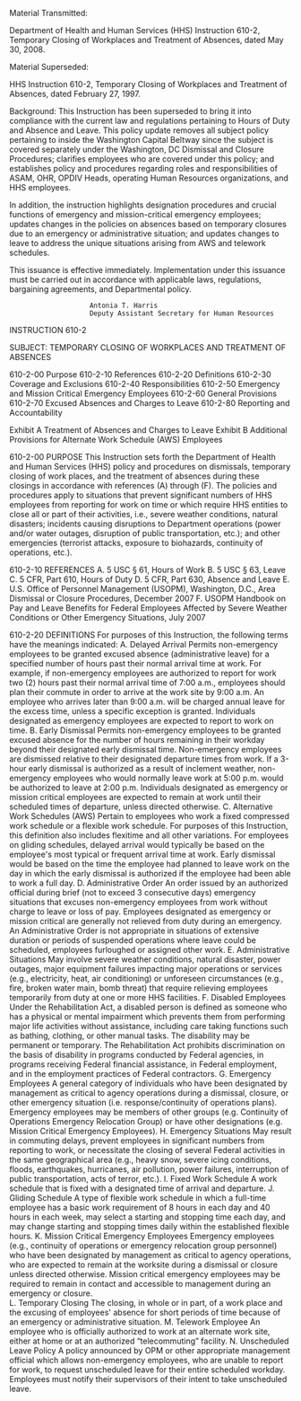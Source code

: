 Material Transmitted:

Department of Health and Human Services (HHS) Instruction 610-2, Temporary Closing of Workplaces and Treatment of Absences, dated May 30, 2008.

Material Superseded:

HHS Instruction 610-2, Temporary Closing of Workplaces and Treatment of Absences, dated February 27, 1997.

Background:
This Instruction has been superseded to bring it into compliance with the current law and regulations pertaining to Hours of Duty and Absence and Leave.  This policy update removes all subject policy pertaining to inside the Washington Capital Beltway since the subject is covered separately under the Washington, DC Dismissal and Closure Procedures; clarifies employees who are covered under this policy; and establishes policy and procedures regarding roles and responsibilities of ASAM, OHR, OPDIV Heads, operating Human Resources organizations, and HHS employees.

In addition, the instruction highlights designation procedures and crucial functions of emergency and mission-critical emergency employees; updates changes in the policies on absences based on temporary closures due to an emergency or administrative situation; and updates changes to leave to address the unique situations arising from AWS and telework schedules.

This issuance is effective immediately.  Implementation under this issuance must be carried out in accordance with applicable laws, regulations, bargaining agreements, and Departmental policy.



						Antonia T. Harris
						Deputy Assistant Secretary for Human Resources
						


INSTRUCTION 610-2
 
SUBJECT: 	TEMPORARY CLOSING OF WORKPLACES AND TREATMENT OF ABSENCES

610-2-00	Purpose
610-2-10	References 
610-2-20	Definitions
610-2-30	Coverage and Exclusions
610-2-40	Responsibilities
610-2-50	Emergency and Mission Critical Emergency Employees
610-2-60	General Provisions
610-2-70	Excused Absences and Charges to Leave
610-2-80	Reporting and Accountability

Exhibit A	Treatment of Absences and Charges to Leave 
Exhibit B	Additional Provisions for Alternate Work Schedule (AWS) Employees

610-2-00	PURPOSE
This Instruction sets forth the Department of Health and Human Services (HHS) policy and procedures on dismissals, temporary closing of work places, and the treatment of absences during these closings in accordance with references (A) through (F).
The policies and procedures apply to situations that prevent significant numbers of HHS employees from reporting for work on time or which require HHS entities to close all or part of their activities, i.e., severe weather conditions, natural disasters; incidents causing disruptions to Department operations (power and/or water outages, disruption of public transportation, etc.); and other emergencies (terrorist attacks, exposure to biohazards, continuity of operations, etc.).

610-2-10	REFERENCES
A.	5 USC § 61, Hours of Work
B.	5 USC § 63, Leave
C.	5 CFR, Part 610, Hours of Duty
D.	5 CFR, Part 630, Absence and Leave
E.	U.S. Office of Personnel Management (USOPM), Washington, D.C., Area Dismissal or Closure Procedures, December 2007
F.	USOPM Handbook on Pay and Leave Benefits for Federal Employees Affected by Severe Weather Conditions or Other Emergency Situations, July 2007


610-2-20	DEFINITIONS
For purposes of this Instruction, the following terms have the meanings indicated: 
A.	Delayed Arrival Permits non-emergency employees to be granted excused absence (administrative leave) for a specified number of hours past their normal arrival time at work. For example, if non-emergency employees are authorized to report for work two (2) hours past their normal arrival time of 7:00 a.m., employees should plan their commute in order to arrive at the work site by 9:00 a.m.  An employee who arrives later than 9:00 a.m. will be charged annual leave for the excess time, unless a specific exception is granted.  Individuals designated as emergency employees are expected to report to work on time.
B.	Early Dismissal Permits non-emergency employees to be granted excused absence for the number of hours remaining in their workday beyond their designated early dismissal time.  Non-emergency employees are dismissed relative to their designated departure times from work. If a 3-hour early dismissal is authorized as a result of inclement weather, non-emergency employees who would normally leave work at 5:00 p.m. would be authorized to leave at 2:00 p.m.  Individuals designated as emergency or mission critical employees are expected to remain at work until their scheduled times of departure, unless directed otherwise.
C.	Alternative Work Schedules (AWS) Pertain to employees who work a fixed compressed work schedule or a flexible work schedule. For purposes of this Instruction, this definition also includes flexitime and all other variations.  For employees on gliding schedules, delayed arrival would typically be based on the employee's most typical or frequent arrival time at work.  Early dismissal would be based on the time the employee had planned to leave work on the day in which the early dismissal is authorized if the employee had been able to work a full day.
D.	Administrative Order An order issued by an authorized official during brief (not to exceed 3 consecutive days) emergency situations that excuses non-emergency employees from work without charge to leave or loss of pay.   Employees designated as emergency or mission critical are generally not relieved from duty during an emergency.  An Administrative Order is not appropriate in situations of extensive duration or periods of suspended operations where leave could be scheduled, employees furloughed or assigned other work. 
E.	Administrative Situations  May involve severe weather conditions, natural disaster, power outages, major equipment failures impacting major operations or services (e.g., electricity, heat, air conditioning) or  unforeseen circumstances (e.g., fire, broken water main, bomb threat) that require relieving employees temporarily from duty at one or more HHS facilities.
F.	Disabled Employees Under the Rehabilitation Act, a disabled person is defined as someone who has a physical or mental impairment which prevents them from performing major life activities without assistance, including care taking functions such as bathing, clothing, or other manual tasks.  The disability may be permanent or temporary.  The Rehabilitation Act prohibits discrimination on the basis of disability in programs conducted by Federal agencies, in programs receiving Federal financial assistance, in Federal employment, and in the employment practices of Federal contractors.
G.	Emergency Employees A general category of individuals who have been designated by management as critical to agency operations during a dismissal, closure, or other emergency situation (i.e. response/continuity of operations plans). Emergency employees may be members of other groups (e.g. Continuity of Operations Emergency Relocation Group) or have other designations (e.g. Mission Critical Emergency Employees). 
H.	Emergency Situations  May result in commuting delays, prevent employees in significant numbers from reporting to work, or necessitate the closing of several Federal activities in the same geographical area (e.g., heavy snow, severe icing conditions, floods, earthquakes, hurricanes, air pollution, power failures, interruption of public transportation, acts of terror, etc.).
I.	Fixed Work Schedule A work schedule that is fixed with a designated time of arrival and departure.
J.	Gliding Schedule A type of flexible work schedule in which a full-time employee has a basic work requirement of 8 hours in each day and 40 hours in each week, may select a starting and stopping time each day, and may change starting and stopping times daily within the established flexible hours. 
K.	Mission Critical Emergency Employees Emergency employees (e.g., continuity of operations or emergency relocation group personnel) who have been designated by management as critical to agency operations, who are expected to remain at the worksite during a dismissal or closure unless directed otherwise.  Mission critical emergency employees may be required to remain in contact and accessible to management during an emergency or closure.  
L.	Temporary Closing  The closing, in whole or in part, of a work place and the excusing of employees' absence for short periods of time because of an emergency or administrative situation.
M.	Telework Employee An employee who is officially authorized to work at an alternate work site, either at home or at an authorized “telecommuting” facility.
N.	Unscheduled Leave Policy  A policy announced by OPM or other appropriate management official which allows non-emergency employees, who are unable to report for work, to request unscheduled leave for their entire scheduled workday.  Employees must notify their supervisors of their intent to take unscheduled leave. 

